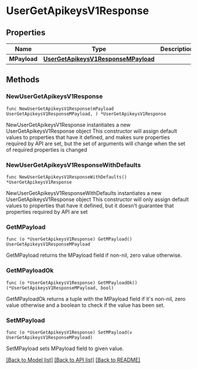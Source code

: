# UserGetApikeysV1Response

## Properties

Name | Type | Description | Notes
------------ | ------------- | ------------- | -------------
**MPayload** | [**UserGetApikeysV1ResponseMPayload**](UserGetApikeysV1ResponseMPayload.md) |  | 

## Methods

### NewUserGetApikeysV1Response

`func NewUserGetApikeysV1Response(mPayload UserGetApikeysV1ResponseMPayload, ) *UserGetApikeysV1Response`

NewUserGetApikeysV1Response instantiates a new UserGetApikeysV1Response object
This constructor will assign default values to properties that have it defined,
and makes sure properties required by API are set, but the set of arguments
will change when the set of required properties is changed

### NewUserGetApikeysV1ResponseWithDefaults

`func NewUserGetApikeysV1ResponseWithDefaults() *UserGetApikeysV1Response`

NewUserGetApikeysV1ResponseWithDefaults instantiates a new UserGetApikeysV1Response object
This constructor will only assign default values to properties that have it defined,
but it doesn't guarantee that properties required by API are set

### GetMPayload

`func (o *UserGetApikeysV1Response) GetMPayload() UserGetApikeysV1ResponseMPayload`

GetMPayload returns the MPayload field if non-nil, zero value otherwise.

### GetMPayloadOk

`func (o *UserGetApikeysV1Response) GetMPayloadOk() (*UserGetApikeysV1ResponseMPayload, bool)`

GetMPayloadOk returns a tuple with the MPayload field if it's non-nil, zero value otherwise
and a boolean to check if the value has been set.

### SetMPayload

`func (o *UserGetApikeysV1Response) SetMPayload(v UserGetApikeysV1ResponseMPayload)`

SetMPayload sets MPayload field to given value.



[[Back to Model list]](../README.md#documentation-for-models) [[Back to API list]](../README.md#documentation-for-api-endpoints) [[Back to README]](../README.md)


